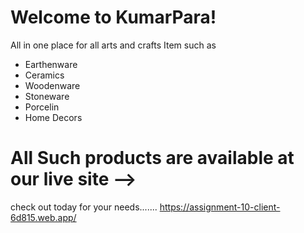# Welcome to KumarPara!

All in one place for all arts and crafts Item such as

* Earthenware
* Ceramics
* Woodenware
* Stoneware
* Porcelin
* Home Decors
# All Such products are available at our live site  --> 
check out today for your needs.......
https://assignment-10-client-6d815.web.app/